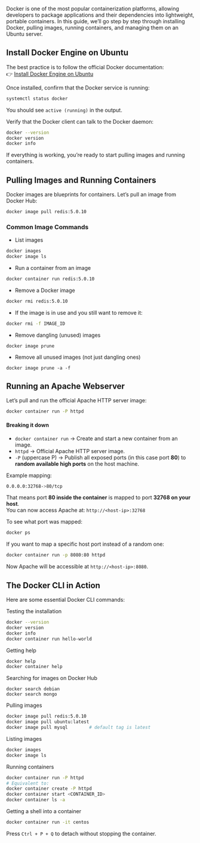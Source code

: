 Docker is one of the most popular containerization platforms, allowing developers to package applications and their dependencies into lightweight, portable containers. In this guide, we’ll go step by step through installing Docker, pulling images, running containers, and managing them on an Ubuntu server.

## Install Docker Engine on Ubuntu

The best practice is to follow the official Docker documentation:  
👉 [Install Docker Engine on Ubuntu](https://docs.docker.com/engine/install/ubuntu/?utm_source=chatgpt.com)

Once installed, confirm that the Docker service is running:
```bash
systemctl status docker
```

You should see `active (running)` in the output.

Verify that the Docker client can talk to the Docker daemon:

```bash
docker --version
docker version
docker info
```

If everything is working, you’re ready to start pulling images and running containers.

## Pulling Images and Running Containers

Docker images are blueprints for containers. Let’s pull an image from Docker Hub:

```bash
docker image pull redis:5.0.10
```

### Common Image Commands

- List images
```bash
docker images
docker image ls
```
- Run a container from an image
```bash
docker container run redis:5.0.10
```
- Remove a Docker image
```bash
docker rmi redis:5.0.10
```
- If the image is in use and you still want to remove it:
```bash
docker rmi -f IMAGE_ID
```
- Remove dangling (unused) images
```
docker image prune
```
- Remove all unused images (not just dangling ones)
```
docker image prune -a -f
```

## Running an Apache Webserver

Let’s pull and run the official Apache HTTP server image:
```bash
docker container run -P httpd
```

#### Breaking it down

- `docker container run` → Create and start a new container from an image.
- `httpd` → Official Apache HTTP server image.
- `-P` (uppercase P) → Publish all exposed ports (in this case port **80**) to **random available high ports** on the host machine.

Example mapping:
```bash
0.0.0.0:32768->80/tcp
```

That means port **80 inside the container** is mapped to port **32768 on your host**.  
You can now access Apache at: `http://<host-ip>:32768`

To see what port was mapped:
```bash
docker ps
```

If you want to map a specific host port instead of a random one:
```bash
docker container run -p 8080:80 httpd
```

Now Apache will be accessible at `http://<host-ip>:8080`.

## The Docker CLI in Action
Here are some essential Docker CLI commands:

Testing the installation

```bash
docker --version
docker version
docker info
docker container run hello-world
```

Getting help

```bash
docker help
docker container help
```

Searching for images on Docker Hub

```
docker search debian
docker search mongo
```

Pulling images

```bash
docker image pull redis:5.0.10 
docker image pull ubuntu:latest
docker image pull mysql        # default tag is latest
```

Listing images

```bash
docker images
docker image ls
```

Running containers

```bash
docker container run -P httpd
# Equivalent to:
docker container create -P httpd
docker container start <CONTAINER_ID>
docker container ls -a
```

Getting a shell into a container

```bash
docker container run -it centos
```

Press `Ctrl + P + Q` to detach without stopping the container.